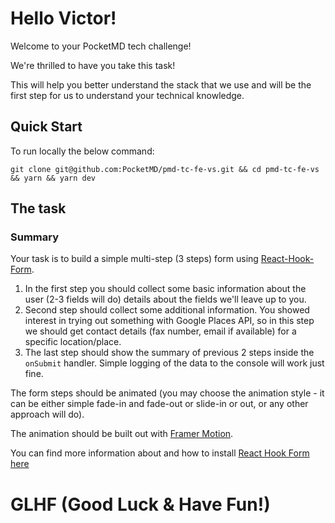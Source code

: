 # **Hello Victor!**

Welcome to your PocketMD tech challenge!

We're thrilled to have you take this task!

This will help you better understand the stack that we use and will be the first step for us to understand your technical knowledge.

## **Quick Start**

To run locally the below command:

```
git clone git@github.com:PocketMD/pmd-tc-fe-vs.git && cd pmd-tc-fe-vs && yarn && yarn dev
```

## **The task**

### Summary

Your task is to build a simple multi-step (3 steps) form using [React-Hook-Form](https://react-hook-form.com/api/).

1. In the first step you should collect some basic information about the user (2-3 fields will do) details about the fields we'll leave up to you.
2. Second step should collect some additional information. You showed interest in trying out something with Google Places API, so in this step we should get contact details (fax number, email if available) for a specific location/place.
3. The last step should show the summary of previous 2 steps inside the `onSubmit` handler. Simple logging of the data to the console will work just fine.

The form steps should be animated (you may choose the animation style - it can be either simple fade-in and fade-out or slide-in or out, or any other approach will do).

The animation should be built out with [Framer Motion](https://www.framer.com/docs/).

You can find more information about and how to install [React Hook Form here](https://react-hook-form.com/api/)

# **GLHF** (Good Luck & Have Fun!)
